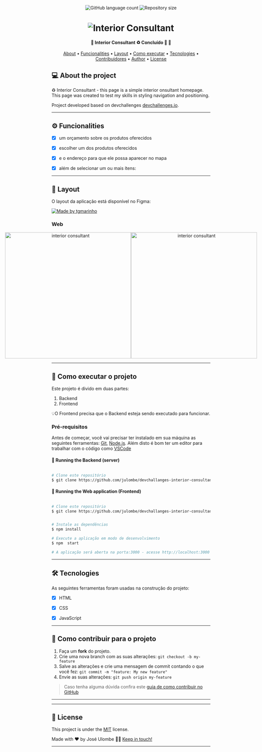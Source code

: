 <p align="center">
  <img alt="GitHub language count" src="https://img.shields.io/github/languages/count/tgmarinho/README-ecoleta?color=%2304D361">

  <img alt="Repository size" src="https://img.shields.io/github/repo-size/tgmarinho/README-ecoleta">

  

</p>
<h1 align="center">
    <img alt="Interior Consultant" title="#Interior Consultant" src="./assets/banner.png" />
</h1>

<h4 align="center"> 
	🚧  Interior Consultant ♻️ Concluído 🚀 🚧
</h4>

<p align="center">
 <a href="#-sobre-o-projeto">About</a> •
 <a href="#-funcionalidades">Funcionalities</a> •
 <a href="#-layout">Layout</a> • 
 <a href="#-como-executar-o-projeto">Como executar</a> • 
 <a href="#-tecnologias">Tecnologies</a> • 
 <a href="#-contribuidores">Contribuidores</a> • 
 <a href="#-autor">Author</a> • 
 <a href="#user-content--licença">License</a>
</p>


## 💻 About the project

♻️ Interior Consultant  - this page is a simple interior onsultant homepage. This page was created to test my skills in styling navigation and positioning.


Project developed based on devchallenges [devchallenges.io](https://devchallenges.io/paths/responsiveWebPaths).

---

## ⚙️ Funcionalities


  - [x] um orçamento sobre os produtos oferecidos
  - [x] escolher um dos produtos oferecidos
  - [x] e o endereço para que ele possa aparecer no mapa
  - [x] além de selecionar um ou mais ítens: 
   

---

## 🎨 Layout

O layout da aplicação está disponível no Figma:

<a href="https://www.figma.com/file/3cf83hHRBAGjG5EKPcG2bV/interior-consultant-challenge?node-id=0%3A1">
  <img alt="Made by tgmarinho" src="https://img.shields.io/badge/Acessar%20Layout%20-Figma-%2304D361">
</a>


### Web

<p align="center" style="display: flex; align-items: flex-start; justify-content: center;">
  <img alt="interior consultant" title="#interior consultant" src="./img/portfolio/esporte.jpg" width="400px">

  <img alt="interior consultant" title="#interior consultant" src="./img/portfolio/passeio.jpg" width="400px">
</p>

---

## 🚀 Como executar o projeto

Este projeto é divido em duas partes:
1. Backend
2. Frontend

💡O Frontend precisa que o Backend esteja sendo executado para funcionar.

### Pré-requisitos

Antes de começar, você vai precisar ter instalado em sua máquina as seguintes ferramentas:
[Git](https://git-scm.com), [Node.js](https://nodejs.org/en/). 
Além disto é bom ter um editor para trabalhar com o código como [VSCode](https://code.visualstudio.com/)

#### 🎲 Running the Backend (server)

```bash

# Clone este repositório
$ git clone https://github.com/julombe/devchallanges-interior-consultant


```


#### 🧭 Running the Web application (Frontend)

```bash

# Clone este repositório
$ git clone https://github.com/julombe/devchallanges-interior-consultant


# Instale as dependências
$ npm install

# Execute a aplicação em modo de desenvolvimento
$ npm  start

# A aplicação será aberta na porta:3000 - acesse http://localhost:3000

```

---

## 🛠 Tecnologies

As seguintes ferramentas foram usadas na construção do projeto:

- [x] HTML
- [x] CSS
- [x] JavaScript



---


## 💪 Como contribuir para o projeto

1. Faça um **fork** do projeto.
2. Crie uma nova branch com as suas alterações: `git checkout -b my-feature`
3. Salve as alterações e crie uma mensagem de commit contando o que você fez: `git commit -m "feature: My new feature"`
4. Envie as suas alterações: `git push origin my-feature`
> Caso tenha alguma dúvida confira este [guia de como contribuir no GitHub](./CONTRIBUTING.md)

---


---

## 📝 License

This project is under the [MIT](./LICENSE) license.

Made with ❤️ by José Ulombe 👋🏽 [Keep in touch!](https://www.linkedin.com/in/jos%C3%A9-ulombe-31744480/)

---